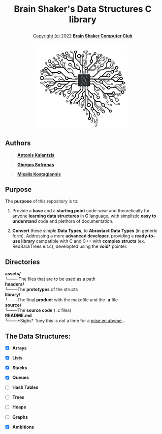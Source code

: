 <h1>
    <p align="center">
    <strong>
    Brain Shaker's Data Structures C library
    </strong>
    </p>
</h1>

<p align="center">
    <a href="https://github.com/BrainShakerClub/ADT-library/blob/main/assets/LICENSE">Copyright (c)
    </a>    
    2022 
        <a href="https://github.com/BrainShakerClub">
            <b>Brain Shaker Computer Club</b>
            <br>
            <br>
        </a>
    <img src="assets/BrainShaker.jpg" alt="BrainShaker" width="302" />
</p>

## **Authors**
> [**Antonis Kalantzis**](https://github.com/tonykalantzis)

> [**Giorgos Sofronas**](https://github.com/giorgossofronas)

> [**Mixalis Kostagiannis**](https://github.com/MikeRaphK)

## **Purpose**
The **purpose** of this repository is to: 
1. Provide a **base** and a **starting point** code-wise and theoretically for anyone **learning data structures**  in **C** language, with simplistic **easy to understand** code and plethora of documentation.

2. **Convert** these simple **Data Types**, to **Abrastact Data Types** (in generic form). Addressing a more **advanced developer**, providing a **ready-to-use library** campatible with C and C++ with **complex structs** (ex. RedBackTrees e.t.c), developted using the **void*** pointer.


## **Directories** 

<dl>
  <dt><strong>assets/</strong></dt>
    <dt>└─── The files that are to be used as a path</dd>
  <dt><strong>headers/</strong></dt>
    <dt>└───The <strong>prototypes</strong> of the structs</dd>
  <dt><strong>library/</strong></dt>
    <dt>└───The final <strong>product</strong> with the makefile and the <b>.a</b> file</dd>    
  <dt><strong>source/</strong></dt>
    <dt>└───The <strong>source code</strong> ( .c files)</dd>
  <dt><strong>README.md</strong></dt>
    <dt>└───*Sighs* Tony this is not a time for a <a href="https://en.wikipedia.org/wiki/Mise_en_abyme">mise en abyme</a>...</dd>
</dl>

## **The Data Structures:**
- [x] **Arrays**
- [x] **Lists**
- [x] **Stacks**
- [x] **Queues** 
- [ ] **Hash Tables** 
- [ ] **Trees** 
- [ ] **Heaps** 
- [ ] **Graphs** 

- [x] **Ambitions**
